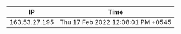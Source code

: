  | IP      | Time |
| ----------- | ----------- |
| 163.53.27.195      | Thu 17 Feb 2022 12:08:01 PM +0545       |
